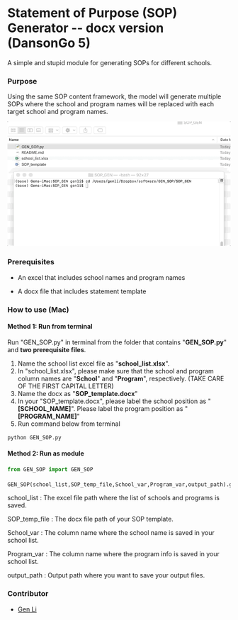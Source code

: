 # Statement of Purpose (SOP) Generator -- docx version (DansonGo 5)

A simple and stupid module for generating SOPs for different schools.



### Purpose

Using the same SOP content framework, the model will generate multiple SOPs where the school and program names will be replaced with each target school and program names.

![Alt Text](https://github.com/gen-li/SOP_GEN/blob/master/sop_gen1.gif)



### Prerequisites

* An excel that includes school names and program names

* A docx file that includes statement template



### How to use (Mac)

#### Method 1: Run from terminal

Run "GEN_SOP.py" in terminal from the folder that contains "**GEN_SOP.py**" and **two prerequisite files**.

1. Name the school list excel file as "**school_list.xlsx**". 
2. In "school_list.xlsx", please make sure that the school and program column names are "**School**" and "**Program**", respectively. (TAKE CARE OF THE FIRST CAPITAL LETTER)
3. Name the docx as "**SOP_template.docx**"
4. In your "SOP_template.docx", please label the school position as "**[SCHOOL_NAME]**". Please label the program position as "**[PROGRAM_NAME]**" 
5. Run command below from terminal

```python
python GEN_SOP.py
```





#### Method 2: Run as module

```python
from GEN_SOP import GEN_SOP

GEN_SOP(school_list,SOP_temp_file,School_var,Program_var,output_path).gen_sop()
```

school_list : The excel file path where the list of schools and programs is saved.

SOP_temp_file : The docx file path of your SOP template.

School_var : The column name where the school name is saved in your school list.

Program_var : The column name where the program info is saved in your school list.

output_path : Output path where you want to save your output files.





### Contributor

* [Gen Li](https://www.gen-li.com)